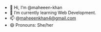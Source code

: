 - 👋 Hi, I’m @maheeen-khan
- 🌱 I’m currently learning Web Development.
- 📫 @maheeenkhan4@gmail.com
- 😄 Pronouns: She/her

<!---
maheeen-khan/maheeen-khan is a ✨ special ✨ repository because its `README.md` (this file) appears on your GitHub profile.
You can click the Preview link to take a look at your changes.
--->
